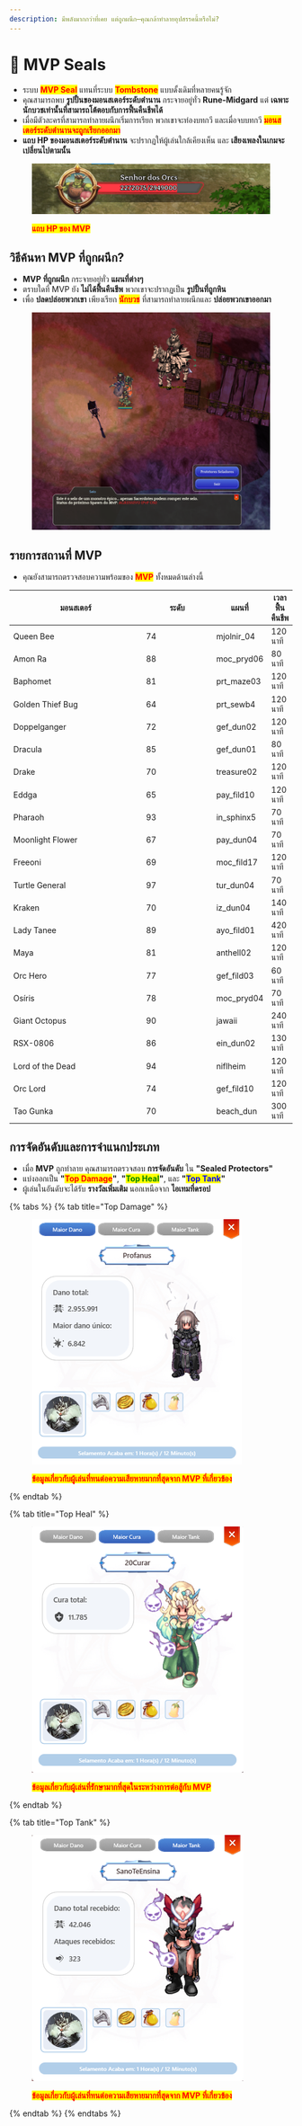 ```yaml
---
description: มีพลังมากกว่าที่เคย แต่ถูกผนึก—คุณกล้าทำลายอุปสรรคนี้หรือไม่?
---
```


# 💎 MVP Seals

* ระบบ <mark style="color:red;">**MVP Seal**</mark> แทนที่ระบบ <mark style="color:red;">**Tombstone**</mark> แบบดั้งเดิมที่หลายคนรู้จัก
* คุณสามารถพบ **รูปปั้นของมอนสเตอร์ระดับตำนาน** กระจายอยู่ทั่ว **Rune-Midgard** แต่ **เฉพาะนักบวชเท่านั้นที่สามารถโต้ตอบกับการฟื้นคืนชีพได้**
* เมื่อมีตัวละครที่สามารถทำลายผนึกเริ่มการเรียก พวกเขาจะท่องบทกวี และเมื่อจบบทกวี <mark style="color:red;">**มอนสเตอร์ระดับตำนานจะถูกเรียกออกมา**</mark>
* **แถบ HP ของมอนสเตอร์ระดับตำนาน** จะปรากฏให้ผู้เล่นใกล้เคียงเห็น และ **เสียงเพลงในเกมจะเปลี่ยนไปตามนั้น**

<figure><img src="../.gitbook/assets/21.png" alt=""><figcaption><p><mark style="color:red;"><strong>แถบ HP ของ MVP</strong></mark></p></figcaption></figure>

## **วิธีค้นหา MVP ที่ถูกผนึก?**

* **MVP ที่ถูกผนึก** กระจายอยู่ทั่ว **แผนที่ต่างๆ**
* ตราบใดที่ MVP ยัง **ไม่ได้ฟื้นคืนชีพ** พวกเขาจะปรากฏเป็น **รูปปั้นที่ถูกหิน**
* เพื่อ **ปลดปล่อยพวกเขา** เพียงเรียก <mark style="color:red;">**นักบวช**</mark> ที่สามารถทำลายผนึกและ **ปล่อยพวกเขาออกมา**

<figure><img src="../.gitbook/assets/122.png" alt=""><figcaption></figcaption></figure>

## **รายการสถานที่ MVP**

* คุณยังสามารถตรวจสอบความพร้อมของ <mark style="color:red;">**MVP**</mark> ทั้งหมดด้านล่างนี้

<table><thead><tr><th width="245">มอนสเตอร์</th><th width="126">ระดับ</th><th>แผนที่</th><th>เวลาฟื้นคืนชีพ</th></tr></thead><tbody><tr><td>Queen Bee</td><td>74</td><td>mjolnir_04</td><td>120 นาที</td></tr><tr><td>Amon Ra</td><td>88</td><td>moc_pryd06</td><td>80 นาที</td></tr><tr><td>Baphomet</td><td>81</td><td>prt_maze03</td><td>120 นาที</td></tr><tr><td>Golden Thief Bug</td><td>64</td><td>prt_sewb4</td><td>120 นาที</td></tr><tr><td>Doppelganger</td><td>72</td><td>gef_dun02</td><td>120 นาที</td></tr><tr><td>Dracula</td><td>85</td><td>gef_dun01</td><td>80 นาที</td></tr><tr><td>Drake</td><td>70</td><td>treasure02</td><td>120 นาที</td></tr><tr><td>Eddga</td><td>65</td><td>pay_fild10</td><td>120 นาที</td></tr><tr><td>Pharaoh</td><td>93</td><td>in_sphinx5</td><td>70 นาที</td></tr><tr><td>Moonlight Flower</td><td>67</td><td>pay_dun04</td><td>70 นาที</td></tr><tr><td>Freeoni</td><td>69</td><td>moc_fild17</td><td>120 นาที</td></tr><tr><td>Turtle General</td><td>97</td><td>tur_dun04</td><td>70 นาที</td></tr><tr><td>Kraken</td><td>70</td><td>iz_dun04</td><td>140 นาที</td></tr><tr><td>Lady Tanee</td><td>89</td><td>ayo_fild01</td><td>420 นาที</td></tr><tr><td>Maya</td><td>81</td><td>anthell02</td><td>120 นาที</td></tr><tr><td>Orc Hero</td><td>77</td><td>gef_fild03</td><td> 60 นาที</td></tr><tr><td>Osíris</td><td>78</td><td>moc_pryd04</td><td>70 นาที</td></tr><tr><td>Giant Octopus</td><td>90</td><td>jawaii</td><td>240 นาที</td></tr><tr><td>RSX-0806</td><td>86</td><td>ein_dun02</td><td>130 นาที</td></tr><tr><td>Lord of the Dead</td><td>94</td><td>niflheim</td><td>120 นาที</td></tr><tr><td>Orc Lord</td><td>74</td><td>gef_fild10</td><td>120 นาที</td></tr><tr><td>Tao Gunka</td><td>70</td><td>beach_dun</td><td>300 นาที</td></tr></tbody></table>

## **การจัดอันดับและการจำแนกประเภท**

* เมื่อ **MVP** ถูกทำลาย คุณสามารถตรวจสอบ **การจัดอันดับ** ใน **"Sealed Protectors"**
* แบ่งออกเป็น **"**<mark style="color:red;">**Top Damage**</mark>**"**, **"**<mark style="color:green;">**Top Heal**</mark>**"**, และ **"**<mark style="color:blue;">**Top Tank**</mark>**"**
* ผู้เล่นในอันดับจะได้รับ **รางวัลเพิ่มเติม** นอกเหนือจาก **ไอเทมที่ดรอป**

{% tabs %}
{% tab title="Top Damage" %}
<figure><img src="../.gitbook/assets/x1.png" alt=""><figcaption><p><mark style="color:red;"><strong>ข้อมูลเกี่ยวกับผู้เล่นที่ทนต่อความเสียหายมากที่สุดจาก MVP ที่เกี่ยวข้อง</strong></mark></p></figcaption></figure>
{% endtab %}

{% tab title="Top Heal" %}
<figure><img src="../.gitbook/assets/image (138).png" alt=""><figcaption><p><mark style="color:red;"><strong>ข้อมูลเกี่ยวกับผู้เล่นที่รักษามากที่สุดในระหว่างการต่อสู้กับ MVP</strong></mark></p></figcaption></figure>
{% endtab %}

{% tab title="Top Tank" %}
<figure><img src="../.gitbook/assets/image (139).png" alt=""><figcaption><p><mark style="color:red;"><strong>ข้อมูลเกี่ยวกับผู้เล่นที่ทนต่อความเสียหายมากที่สุดจาก MVP ที่เกี่ยวข้อง</strong></mark></p></figcaption></figure>
{% endtab %}
{% endtabs %}